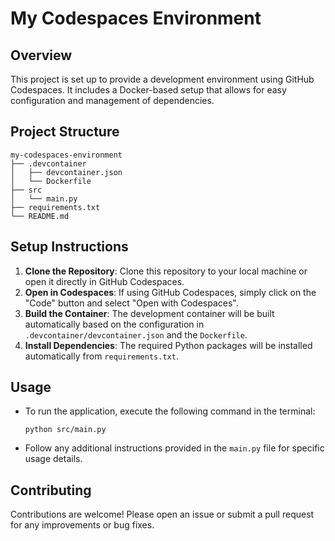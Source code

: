 # My Codespaces Environment

## Overview
This project is set up to provide a development environment using GitHub Codespaces. It includes a Docker-based setup that allows for easy configuration and management of dependencies.

## Project Structure
```
my-codespaces-environment
├── .devcontainer
│   ├── devcontainer.json
│   └── Dockerfile
├── src
│   └── main.py
├── requirements.txt
└── README.md
```

## Setup Instructions
1. **Clone the Repository**: Clone this repository to your local machine or open it directly in GitHub Codespaces.
2. **Open in Codespaces**: If using GitHub Codespaces, simply click on the "Code" button and select "Open with Codespaces".
3. **Build the Container**: The development container will be built automatically based on the configuration in `.devcontainer/devcontainer.json` and the `Dockerfile`.
4. **Install Dependencies**: The required Python packages will be installed automatically from `requirements.txt`.

## Usage
- To run the application, execute the following command in the terminal:
  ```
  python src/main.py
  ```
- Follow any additional instructions provided in the `main.py` file for specific usage details.

## Contributing
Contributions are welcome! Please open an issue or submit a pull request for any improvements or bug fixes.